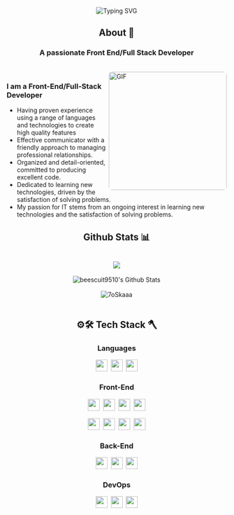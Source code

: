 <div align="center">
 
![Typing SVG](https://readme-typing-svg.herokuapp.com?font=Architects+Daughter&size=30&lines=Hey!+It's+Bee!+👋🐝🇰🇷🙀🍕🌈✨;I'm+a+Front+End+Developer;I'm+a+Full+Stack+Developer)

</div>

<div align="center">
 
## About 🐝
</div>
<h3 align="center">A passionate Front End/Full Stack Developer</h3>
<!-- <h4 align="center">with proven experience using a range of languages and technologies to create high quality features</h2> -->

<br>

<img align="right" margin-top="20px" height="270px" alt="GIF" style="border-radius:7px" src="https://cdn.dribbble.com/users/1059583/screenshots/4171367/coding-freak.gif" />

### I am a Front-End/Full-Stack Developer
- Having proven experience using a range of languages and technologies to create high quality features
- Effective communicator with a friendly approach to managing professional relationships.
- Organized and detail-oriented, committed to producing excellent code.
- Dedicated to learning new technologies, driven by the satisfaction of solving problems.
- My passion for IT stems from an ongoing interest in learning new technologies and the satisfaction of solving problems.



<div align="center">

## Github Stats 📊

<br>
<img align="center" src="https://github-readme-streak-stats.herokuapp.com/?user=beescuit9510"><br><br>
<img alt="beescuit9510's Github Stats" src="https://github-readme-stats.vercel.app/api?username=beescuit9510&show_icons=true&count_private=true"/></a><br><br>
<img src="https://github-readme-stats.vercel.app/api/top-langs?username=beescuit9510&langs_count=10&show_icons=true&locale=en&layout=compact" alt="7oSkaaa"/><br><br>



## ⚙️🛠️ Tech Stack 🪓


### Languages
<p><img height="27rem" src="https://img.shields.io/badge/JavaScript-black?style=flat&logo=JavaScript&logoColor=F7DF1E"/>&nbsp;&nbsp;<img height="27rem"  src="https://img.shields.io/badge/TypeScript-3178C6?style=flat&logo=TypeScript&logoColor=white"/>&nbsp;&nbsp;<img height="27rem"  src="https://img.shields.io/badge/Java-blue?style=flat&logo=Java&logoColor=white"/></p>

### Front-End
<p><img height="27rem"  src="https://img.shields.io/badge/React-white?style=flat&logo=React&logoColor=61DAFB"/>&nbsp;&nbsp;<img height="27rem"  src="https://img.shields.io/badge/Redux-pink?style=flat&logo=Redux&logoColor=764ABC"/>&nbsp;&nbsp;<img height="27rem"  src="https://img.shields.io/badge/Recoil-white?style=flat&logo=Recoil&logoColor"/>&nbsp;&nbsp;<img height="27rem"  src="https://img.shields.io/badge/Next-white?style=flat&logo=nextdotjs&logoColor=black"/>
</p>
<p><img height="27rem"  src="https://img.shields.io/badge/HTML5-E34F26?style=flat&logo=html5&logoColor=white"/>&nbsp;&nbsp;<img height="27rem"  src="https://img.shields.io/badge/CSS3-1572B6?style=flat&logo=css3&logoColor=white"/>&nbsp;&nbsp;<img height="27rem"  src="https://img.shields.io/badge/Scss-green?style=flat&logo=Sass&logoColor=CC6699"/>&nbsp;&nbsp;<img height="27rem"  src="https://img.shields.io/badge/TailwindCSS-white?style=flat&logo=Tailwind-CSS&logoColor"/></p>

### Back-End
<p><img height="27rem"  src="https://img.shields.io/badge/Node.js-white?style=flat&logo=Node.js&logoColor=339933"/>&nbsp;&nbsp;<img height="27rem"  src="https://img.shields.io/badge/SpringBoot-white?style=flat&logo=SpringBoot&logoColor"/>&nbsp;&nbsp;<img height="27rem"  src="https://img.shields.io/badge/MySQL-white?style=flat&logo=MySQL&logoColor=4479A1"/></p>

### DevOps
<p><img height="27rem"  src="https://img.shields.io/badge/Git-white?style=flat&logo=Git&logoColor=F05032"/>&nbsp;&nbsp;<img height="27rem"  src="https://img.shields.io/badge/Docker-white?style=flat&logo=Docker&logoColor"/>&nbsp;&nbsp;<img height="27rem"  src="https://img.shields.io/badge/AWS-white?style=flat&logo=amazonaws&logoColor=339933"/>
</p>

<!-- 
- **LANGUAGES** :

![JavaScript](https://img.shields.io/badge/JavaScript-F7DF1E?style=for-the-badge&logo=javascript&logoColor=black)
![TypeScript](https://shields.io/badge/TypeScript-3178C6?logo=TypeScript&logoColor=FFF&style=for-the-badge)


- **SKILLS** :

![React](https://img.shields.io/badge/React-61DAFB?style=for-the-badge&logo=React&logoColor=black)
![Node.js](https://img.shields.io/badge/Node.js-339933?style=for-the-badge&logo=Node.js&logoColor=white)
![MySQL](https://img.shields.io/badge/MySQL-4479A1?style=for-the-badge&logo=MySQL&logoColor=white)
![Docker](https://img.shields.io/badge/Docker-2496ED?style=for-the-badge&logo=Docker&logoColor=white)
--!>

<!-- ![C#](https://img.shields.io/badge/c%23-%23239120.svg?style=for-the-badge&logo=c-sharp&logoColor=white)
![JAVA](https://img.shields.io/badge/java-007396?style=for-the-badge&logo=java&logoColor=white)
![Spring Boot](https://img.shields.io/badge/SpringBoot-6DB33F?style=for-the-badge&logo=SpringBoot&logoColor=white)
![C](https://img.shields.io/badge/C%20-%232370ED.svg?style=for-the-badge&logo=c&logoColor=white)
![Python](https://img.shields.io/badge/python-3670A0?style=for-the-badge&logo=python&logoColor=white)
![HTML5](https://img.shields.io/badge/html5-%23E34F26.svg?style=for-the-badge&logo=html5&logoColor=white)
![CSS3](https://img.shields.io/badge/css3-%231572B6.svg?style=for-the-badge&logo=css3&logoColor=white)
![JavaScript](https://img.shields.io/badge/javascript-%23323330.svg?style=for-the-badge&logo=javascript&logoColor=white)
![Shell Script](https://img.shields.io/badge/Python-3776AB?style=flat-square&logo=Python&logoColor=white) -->

<!-- - **Platforms**: -->
<!-- 
![Linux](https://img.shields.io/badge/Linux-FCC624?style=for-the-badge&logo=linux&logoColor=black)
![Windows](https://img.shields.io/badge/Windows-0078D6?style=for-the-badge&logo=windows&logoColor=white)
![Raspberry Pi](https://img.shields.io/badge/-RaspberryPi-C51A4A?style=for-the-badge&logo=Raspberry-Pi)
![Arduino](https://img.shields.io/badge/-Arduino-00979D?style=for-the-badge&logo=Arduino&logoColor=white)
 -->

</div>
